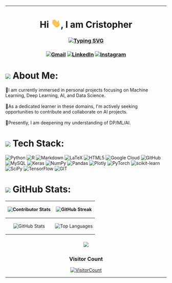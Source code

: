 </p>
<hr>
<h1 align="center">Hi <img src="https://raw.githubusercontent.com/ABSphreak/ABSphreak/master/gifs/Hi.gif" width="30px">, I am Cristopher </h1>
  <h3 align="center"> 
    
[![Typing SVG](https://readme-typing-svg.herokuapp.com?font=Fira+Code&duration=3000&pause=1000&color=F7F7F7&center=true&vCenter=true&width=435&lines=Machine+learning+and+AI+enthusiast)](https://git.io/typing-svg)</h3>
  <h3 align="center">

[![Gmail](https://img.shields.io/badge/Gmail-%23E4405F.svg?logo=Gmail&logoColor=white)](mailto:cristophernicolasurbinaherrera@gmail.com)
[![LinkedIn](https://img.shields.io/badge/LinkedIn-%230077B5.svg?logo=linkedin&logoColor=white)](https://www.linkedin.com/in/cristopher-urbina/) 
[![Instagram](https://img.shields.io/badge/Instagram-%23E4405F.svg?logo=Instagram&logoColor=white)](https://instagram.com/Crist0urbina) 
<!--
[![Portfolio](https://img.shields.io/badge/-Resume%20-222222?style=flat-square&logo=gitbook&logoColor=white)]()
-->
</h3>
<p align="center">

# <picture><img src = "https://github.com/7oSkaaa/7oSkaaa/blob/main/Images/about_me.gif?raw=true" width = 50px></picture> About Me:
🤖I am currently immersed in personal projects focusing on Machine Learning, Deep Learning, AI, and Data Science.<br><br>🤝As a dedicated learner in these domains, I'm actively seeking opportunities to contribute and collaborate on AI projects. <br><br>🌱Presently, I am deepening my understanding of DP/ML/AI.

# <img src="https://media2.giphy.com/media/QssGEmpkyEOhBCb7e1/giphy.gif?cid=ecf05e47a0n3gi1bfqntqmob8g9aid1oyj2wr3ds3mg700bl&rid=giphy.gif" width ="30"> Tech Stack:
![Python](https://img.shields.io/badge/python-3670A0?style=flat&logo=python&logoColor=ffdd54) ![R](https://img.shields.io/badge/r-%23276DC3.svg?style=flat&logo=r&logoColor=white) ![Markdown](https://img.shields.io/badge/markdown-%23000000.svg?style=flat&logo=markdown&logoColor=white) ![LaTeX](https://img.shields.io/badge/latex-%23008080.svg?style=flat&logo=latex&logoColor=white) ![HTML5](https://img.shields.io/badge/html5-%23E34F26.svg?style=flat&logo=html5&logoColor=white) ![Google Cloud](https://img.shields.io/badge/Google%20Cloud-%234285F4.svg?style=flat&logo=google-cloud&logoColor=white) ![GitHub](https://img.shields.io/badge/GitHub-%23121011.svg?style=flat&logo=github&logoColor=white) ![MySQL](https://img.shields.io/badge/mysql-%2300f.svg?style=flat&logo=mysql&logoColor=white) ![Keras](https://img.shields.io/badge/Keras-%23D00000.svg?style=flat&logo=Keras&logoColor=white) ![NumPy](https://img.shields.io/badge/numpy-%23013243.svg?style=flat&logo=numpy&logoColor=white) ![Pandas](https://img.shields.io/badge/pandas-%23150458.svg?style=flat&logo=pandas&logoColor=white) ![Plotly](https://img.shields.io/badge/Plotly-%233F4F75.svg?style=flat&logo=plotly&logoColor=white) ![PyTorch](https://img.shields.io/badge/PyTorch-%23EE4C2C.svg?style=flat&logo=PyTorch&logoColor=white) ![scikit-learn](https://img.shields.io/badge/scikit--learn-%23F7931E.svg?style=flat&logo=scikit-learn&logoColor=white) ![SciPy](https://img.shields.io/badge/SciPy-%230C55A5.svg?style=flat&logo=scipy&logoColor=%white) ![TensorFlow](https://img.shields.io/badge/TensorFlow-%23FF6F00.svg?style=flat&logo=TensorFlow&logoColor=white) ![GIT](https://img.shields.io/badge/Git-fc6d26?style=flat&logo=git&logoColor=white)

# <img src="https://media.giphy.com/media/iY8CRBdQXODJSCERIr/giphy.gif" width="40"> GitHub Stats:
| <p align="center"><img src="https://github-contributor-stats.vercel.app/api?username=CrisU8&limit=5&theme=vision-friendly-dark&combine_all_yearly_contributions=true" alt="Contributor Stats" /><br /></p> | <p align="center"><img src="https://github-readme-streak-stats.herokuapp.com/?user=CrisU8&theme=vision-friendly-dark&hide_border=true" alt="GitHub Streak" /><br /></p> |
|---|---|
| <p align="center"><img src="https://github-readme-stats.vercel.app/api?username=CrisU8&theme=vision-friendly-dark&hide_border=true&include_all_commits=true&count_private=false" alt="GitHub Stats" /></p> | <p align="center"><img src="https://github-readme-stats.vercel.app/api/top-langs/?username=CrisU8&theme=vision-friendly-dark&hide_border=true&include_all_commits=true&count_private=false&layout=compact" alt="Top Languages" /></p> |
    

<h3 align="center">
  
![](https://quotes-github-readme.vercel.app/api?type=vetical&theme=radical)
</h3>

<h3 align="center">Visitor Count</h3>
<a align="center" href="https://profile-counter.glitch.me/{kajalkumari23}/count.svg">
  
 ![VisitorCount](https://profile-counter.glitch.me/{crisu8}/count.svg)  
  


---
